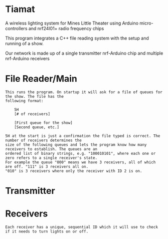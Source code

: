 # Tiamat
A wireless lighting system for Mines Little Theater using Arduino micro-controllers and nrf24l01+ radio frequency chips

This program integrates a C++ file reading system with the setup and running of a show.

Our network is made up of a single transmitter nrf-Arduino chip and multiple nrf-Arduino receivers

# File Reader/Main
    This runs the program. On startup it will ask for a file of queues for the show. The file has the
    following format:

        5H
        [# of receivers]

        [First queue for the show]
        [Second queue, etc.]

    5H at the start is just a confirmation the file typed is correct. The number of receivers determines the
    size of the following queues and lets the program know how many receivers to establish. The queues are an
    ordered list of binary strings, e.g. "100010101", where each one or zero refers to a single receiver's state.
    For example the queue "000" means we have 3 receivers, all of which are off. "111" is 3 receivers all on.
    "010" is 3 receivers where only the receiver with ID 2 is on.
   
# Transmitter

# Receivers
    Each receiver has a unique, sequential ID which it will use to check if it needs to turn lights on or off.
